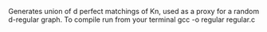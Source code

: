 Generates union of d perfect matchings of Kn, used as a proxy for a random d-regular graph.
To compile run from your terminal gcc -o regular regular.c

